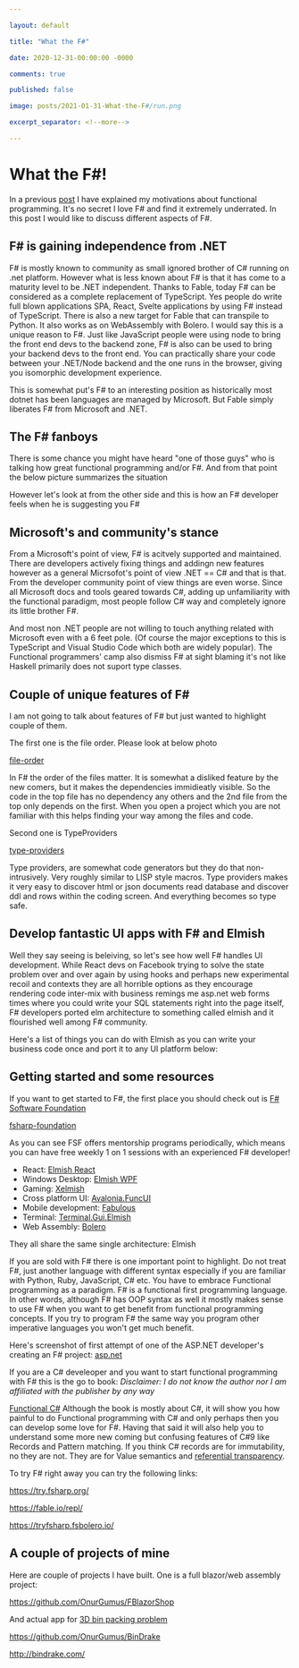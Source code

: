 ```yaml
---

layout: default

title: "What the F#"

date: 2020-12-31-00:00:00 -0000

comments: true

published: false

image: posts/2021-01-31-What-the-F#/run.png

excerpt_separator: <!--more-->

---
```


# What the F#!

In a previous [post](https://onurgumus.github.io/2020/12/26/Functional-Programming.html) I have explained my motivations about functional programming.
It's no secret I love F# and find it extremely underrated. In this post I would like to discuss different aspects of F#.

## F# is gaining independence from .NET 

F# is mostly known to community as small ignored brother of C# running on .net platform. However what is less known about F# is that it
has come to a maturity level to be .NET independent. Thanks to Fable, today F# can be considered as a complete replacement of TypeScript. Yes
people do write full blown applications SPA, React, Svelte applications by using F# instead of TypeScript. There is also a new target for Fable
that can transpile to Python. It also works as on WebAssembly with Bolero. I would say this is a unique reason to F#. Just like JavaScript people
were using node to bring the front end devs to the backend zone, F# is also can be used to bring your backend devs to the front end. You can practically share 
your code between your .NET/Node backend and the one runs in the browser, giving you isomorphic development experience. 

This is somewhat put's F# to an interesting position as historically most dotnet has been languages are managed by Microsoft. But Fable simply liberates
F# from Microsoft and .NET.

## The F# fanboys

There is some chance you might have heard "one of those guys" who is talking how great functional programming and/or F#. And from that point
the below picture summarizes the situation



However let's look at from the other side and this is how an F# developer feels when he is suggesting you F#


## Microsoft's and community's stance

From a Microsoft's point of view, F# is acitvely supported and maintained. There are developers actively fixing things and addingn new features however as a general Micrsofot's point of view .NET == C# and that is that. From the developer community
point of view things are even worse. Since all Microsoft docs and tools geared towards C#, adding up unfamiliarity with the functional paradigm, most people follow C# way and completely ignore its little brother F#.

And most non .NET people are not willing to touch anything related with Microsoft even with a 6 feet pole. (Of course the major exceptions to this is TypeScript and Visual Studio Code which both are widely popular). The  Functional programmers' camp also dismiss F# at sight blaming it's not like Haskell primarily does not suport type classes. 


## Couple of unique features of F#

I am not going to talk about features of F# but just wanted to highlight couple of them.

The first one is the file order. Please look at below photo

[file-order]()

In F# the order of the files matter. It is somewhat a disliked feature by the new comers, but it makes the dependencies immidieatly visible.
So the code in the  top file has no dependency any others and the 2nd file from the top only depends on the first. When you open a project which you are not 
familiar with this helps finding your way among the files and code. 

Second one is TypeProviders

[type-providers]()

Type providers, are somewhat code generators but they do that non-intrusively. Very roughly similar to LISP style macros. Type providers makes it very 
easy to discover  html or json documents read database and discover ddl and rows within the coding screen. And everything becomes so type safe.

## Develop fantastic UI apps with F# and Elmish

Well they say seeing is beleiving, so let's see how well F# handles UI development. While React devs on Facebook trying to solve the state problem over and over again by using hooks and perhaps new experimental
recoil and contexts they are all horrible options as they encourage rendering code inter-mix with business remings me asp.net web forms times where you could write your SQL statements right into the page itself, F# developers ported elm architecture to something called elmish and it flourished well among F# community.

Here's a list of things you can do with Elmish as you can write your business code once and port it to any UI platform below:

## Getting started and some resources

If you want to get started to F#, the first place you should check out is [F# Software Foundation](https://fsharp.org/)

[fsharp-foundation]()

As you can see FSF offers mentorship programs periodically, which means you can have free weekly 1 on 1 sessions with an experienced F# developer! 

* React: [Elmish React](https://github.com/elmish/react)
* Windows Desktop: [Elmish WPF](https://github.com/elmish/Elmish.WPF)
* Gaming: [Xelmish](https://github.com/ChrisPritchard/Xelmish)
* Cross platform UI: [Avalonia.FuncUI](https://github.com/AvaloniaCommunity/Avalonia.FuncUI)
* Mobile development: [Fabulous](https://github.com/fsprojects/Fabulous)
* Terminal: [Terminal.Gui.Elmish](https://github.com/DieselMeister/Terminal.Gui.Elmish)
* Web Assembly: [Bolero](https://fsbolero.io/)

They all share the same single architecture: Elmish

If you are sold with F# there is one important point to highlight. Do not treat F#, just another language with different syntax especially if you are familiar
with Python, Ruby, JavaScript, C# etc. You have to embrace Functional programming as a paradigm. F# is a functional first programming language. In other words,
although F# has OOP syntax as well it mostly makes sense to use F# when you want to get benefit from functional programming concepts. If you try to program
F# the same way you program other imperative languages you won't get much benefit.

Here's screenshot of first attempt of one of the ASP.NET developer's creating an F# project:
[asp.net]()


If you are a C# develeoper and you want to start functional programming with F# this is the go to book:
*Disclaimer: I do not know the author nor I am affiliated with the publisher by any way*

[Functional C#]()
Although the book is mostly about C#, it will show you how painful to do Functional programming with C# and only perhaps then you can develop
some love for F#. Having that said it will also help you to understand some more new coming but confusing features of C#9 like Records and Pattern matching.
If you think  C# records are for immutability, no they are not. They are for Value semantics and [referential transparency](https://www.sitepoint.com/what-is-referential-transparency/#:~:text=In%20functional%20programming%2C%20referential%20transparency,the%20result%20of%20the%20program.).

To try F# right away you can try the following links:

https://try.fsharp.org/

https://fable.io/repl/

https://tryfsharp.fsbolero.io/


## A couple of projects of mine


Here are couple of projects I have built. One is a full blazor/web assembly project:

https://github.com/OnurGumus/FBlazorShop


And actual app for [3D bin packing problem]()

https://github.com/OnurGumus/BinDrake

http://bindrake.com/
